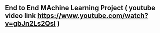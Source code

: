 ## End to End MAchine Learning Project ( youtube video link https://www.youtube.com/watch?v=gbJn2Ls2QsI )
